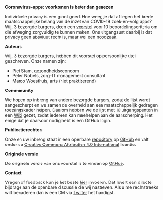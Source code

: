 
<!-- README.md is generated from README.Rmd. Please edit that file -->

**Coronavirus-apps: voorkomen is beter dan genezen**

Individuele privacy is een groot goed. Hoe weeg je dat af tegen het
brede maatschappelijke belang van de inzet van COVID-19 zoek-en-volg
apps? Wij, 3 bezorgde burgers, doen een
[voorstel](https://pietstam.nl/coronavirus-privacy/) voor 10
beoordelingscriteria om die afweging zorgvuldig te kunnen maken. Ons
uitgangsunt daarbij is dat privacy geen absoluut recht is, maar wel een
noodzaak.

**Auteurs**

Wij, 3 bezorgde burgers, hebben dit voorstel op persoonlijke titel
geschreven. Onze namen zijn:

  - Piet Stam, gezondheidseconoom
  - Peter Nobels, zorg-IT management consultant
  - Marco Woesthuis, arts (niet praktizerend)

**Commmunity**

We hopen op inbreng van andere bezorgde burgers, zodat de lijst wordt
aangescherpt en we samen de overheid aan een maatschappelijk gedragen
toetsingskader helpen. Daarom hebben we de lijst met 10 uitgangspunten
in een [Wiki](https://github.com/pjastam/coronavirus-privacy/wiki)
gezet, zodat iedereen kan meehelpen aan de aanscherping. Het enige dat
je daarvoor nodig hebt is een GitHub login.

**Publicatierechten**

Onze en uw inbreng staat in een openbare
[repository](https://github.com/pjastam/coronavirus-privacy) op
[GitHub](https://nl.wikipedia.org/wiki/GitHub) en valt onder de
[Creative Commons Attribution 4.0
International](https://creativecommons.org/licenses/by/4.0/) licentie.

**Originele versie**

De originele versie van ons voorstel is te vinden op
[GitHub](https://github.com/pjastam/coronavirus-privacy).

**Contact**

Vragen of feedback kun je het beste
[hier](https://github.com/pjastam/coronavirus-privacy/issues) invoeren.
Dat levert een directe bijdrage aan de openbare discussie die wij
nastreven. Als u me rechtstreeks wilt benaderen dan is een DM via
[Twitter](https://twitter.com/pjastam%22) het handigst.
